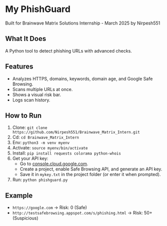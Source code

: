 # My PhishGuard 
Built for Brainwave Matrix Solutions Internship - March 2025 by Nirpesh551

## What It Does
A Python tool to detect phishing URLs with advanced checks.

## Features
- Analyzes HTTPS, domains, keywords, domain age, and Google Safe Browsing.
- Scans multiple URLs at once.
- Shows a visual risk bar.
- Logs scan history.

## How to Run
1. Clone: `git clone https://github.com/Nirpesh551/Brainwave_Matrix_Intern.git`
2. Cd: `cd Brainwave_Matrix_Intern`
3. Env: `python3 -m venv myenv`
4. Activate: `source myenv/bin/activate`
5. Install: `pip install requests colorama python-whois`
6. Get your API key:
   - Go to [console.cloud.google.com](https://console.cloud.google.com).
   - Create a project, enable Safe Browsing API, and generate an API key.
   - Save it in `mykey.txt` in the project folder (or enter it when prompted).
7. Run: `python phishguard.py`

## Example
- `https://google.com` → Risk: 0 (Safe)
- `http://testsafebrowsing.appspot.com/s/phishing.html` → Risk: 50+ (Suspicious)
